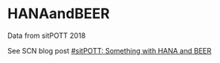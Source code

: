 # HANAandBEER
Data from sitPOTT 2018

See SCN blog post [#sitPOTT: Something with HANA and BEER](https://blogs.sap.com/2019/06/05/sitpott-something-with-hana-and-beer/)
